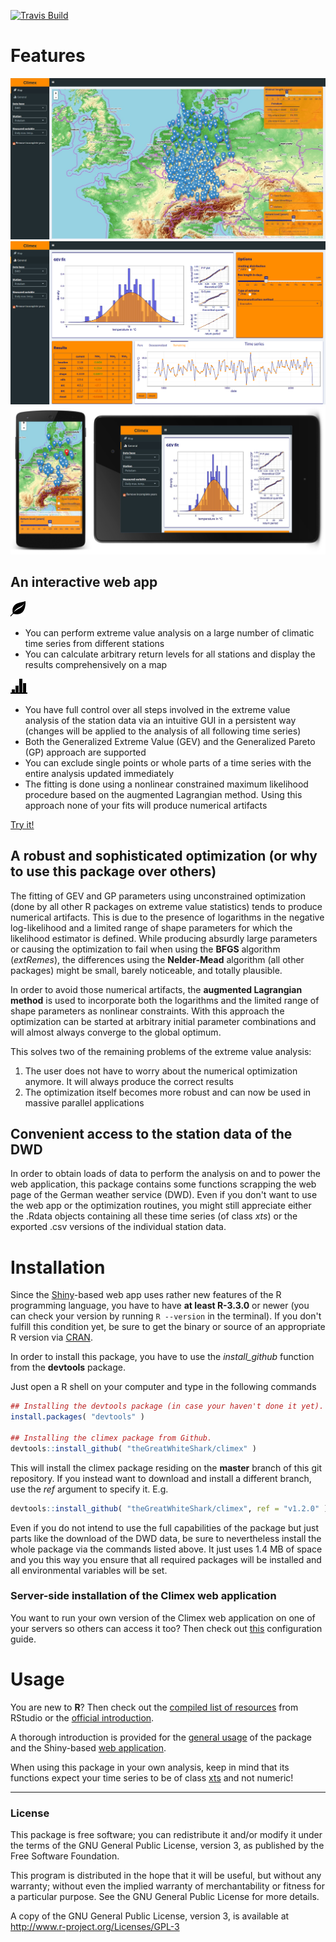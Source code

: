 [![Travis Build](https://travis-ci.org/theGreatWhiteShark/climex.svg?branch=master)](https://travis-ci.org/theGreatWhiteShark/climex.svg?branch=master)

# Features
![leaflet map to handle a lot of station data](res/climex_map.jpeg)
![control all the different steps involved in the extreme value analysis](res/climex_time-series.png)
![explore the station data with your mobile device](res/climex_mobile.jpeg)

## An interactive web app

![map-icon](res/glyphicons-2-leaf.png)
- You can perform extreme value analysis on a large number of
  climatic time series from different stations
- You can calculate arbitrary return levels for all 
  stations and display the results comprehensively on a map
  
![general-icon](res/glyphicons-42-charts.png)
- You have full control over all steps involved in the extreme value 
  analysis of the station data via an intuitive
  GUI in a persistent way (changes will be applied to the
  analysis of all following time series)
- Both the Generalized Extreme Value (GEV) and the Generalized
  Pareto (GP) approach are supported
- You can exclude single points or whole parts of a time series 
  with the entire analysis updated immediately
- The fitting is done using a nonlinear constrained maximum likelihood 
  procedure based on the augmented Lagrangian method. Using this approach
  none of your fits will produce numerical artifacts
  
[Try it!](http://climex.pks.mpg.de)

## A robust and sophisticated optimization (or why to use this package over others)

The fitting of GEV and GP parameters using unconstrained optimization
(done by all other R packages on extreme value statistics) tends to
produce numerical artifacts. This is due to the presence of logarithms
in the negative log-likelihood and a limited range of shape parameters
for which the likelihood estimator is defined. While producing
absurdly large parameters or causing the optimization to fail when
using the **BFGS** algorithm (*extRemes*), the differences using the
**Nelder-Mead** algorithm (all other packages) might be small, barely
noticeable, and totally plausible.

In order to avoid those numerical artifacts, the **augmented
Lagrangian method** is used to incorporate both the logarithms and the
limited range of shape parameters as nonlinear constraints. With this
approach the optimization can be started at arbitrary initial
parameter combinations and will almost always converge to the global
optimum.

This solves two of the remaining problems of the extreme value analysis:
1. The user does not have to worry about the numerical optimization
   anymore. It will always produce the correct results 
2. The optimization itself becomes more robust and can now be used in
   massive parallel applications 

## Convenient access to the station data of the DWD

In order to obtain loads of data to perform the analysis on and to
power the web application, this package contains some functions
scrapping the web page of the German weather service (DWD). Even if
you don't want to use the web app or the optimization routines, you
might still appreciate either the .Rdata objects containing all these
time series (of class *xts*) or the exported .csv versions of the
individual station data.

# Installation

Since the [Shiny](https://shiny.rstudio.com/)-based web app uses
rather new features of the R programming language, you have to have
**at least R-3.3.0** or newer (you can check your version by running
`R --version` in the terminal). If you don't fulfill this condition
yet, be sure to get the binary or source of an appropriate R version
via [CRAN](https://CRAN.R-project.org/).

In order to install this package, you have to use the *install_github*
function from the **devtools** package.

Just open a R shell on your computer and type in the following commands

``` r
## Installing the devtools package (in case your haven't done it yet).
install.packages( "devtools" )

## Installing the climex package from Github.
devtools::install_github( "theGreatWhiteShark/climex" )
```

This will install the climex package residing on the **master** branch
of this git repository. If you instead want to download and install a
different branch, use the *ref* argument to specify it. E.g.

``` r
devtools::install_github( "theGreatWhiteShark/climex", ref = "v1.2.0" )
```

Even if you do not intend to use the full capabilities of the package
but just parts like the download of the DWD data, be sure to
nevertheless install the whole package via the commands listed
above. It just uses 1.4 MB of space and you this way you ensure that
all required packages will be installed and all environmental
variables will be set.

### Server-side installation of the Climex web application

You want to run your own version of the Climex web application on one
of your servers so others can access it too? Then check out
[this](res/shiny-server/README.md) configuration guide.

# Usage

You are new to **R**? Then check out the [compiled list of
resources](https://www.rstudio.com/online-learning/#R) from RStudio or
the [official
introduction](https://CRAN.R-project.org/doc/manuals/R-intro.pdf).

A thorough introduction is provided for the [general
usage](res/README_data_dwd_and_usage.Rmd) of the package and the
Shiny-based [web application](res/climex_app.Rmd).

When using this package in your own analysis, keep in mind that its
functions expect your time series to be of class
[xts](https://CRAN.R-project.org/web/packages/xts/index.html) and not
numeric!

---

### License

This package is free software; you can redistribute it and/or modify it
under the terms of the GNU General Public License, version 3, as
published by the Free Software Foundation.

This program is distributed in the hope that it will be useful, but
without any warranty; without even the implied warranty of
merchantability or fitness for a particular purpose.  See the GNU
General Public License for more details.

A copy of the GNU General Public License, version 3, is available at
<http://www.r-project.org/Licenses/GPL-3>


